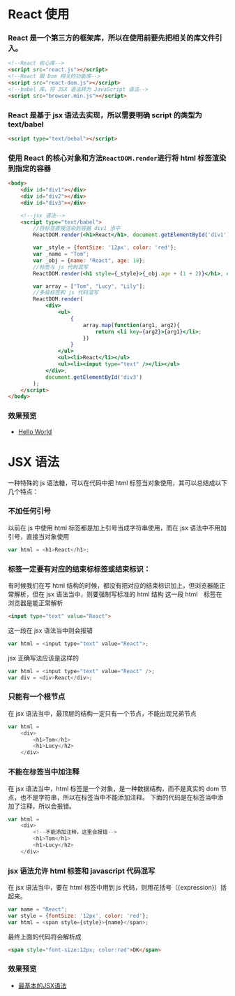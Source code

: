 # React 使用
### React 是一个第三方的框架库，所以在使用前要先把相关的库文件引入。
```html
<!--React 核心库-->
<script src="react.js"></script>
<!--React 跟 Dom 相关的功能库-->
<script src="react-dom.js"></script>
<!--babel 库，将 JSX 语法转为 JavaScript 语法-->
<script src="browser.min.js"></script>
```
### React 是基于 jsx 语法去实现，所以需要明确 script 的类型为 text/babel
```html
<script type="text/bebal"></script>
```
### 使用 React 的核心对象和方法`ReactDOM.render`进行将 html 标签渲染到指定的容器
```html
<body>
    <div id="div1"></div>
    <div id="div2"></div>
    <div id="div3"></div>

    <!--jsx 语法-->
    <script type="text/babel">
        //将标签直接渲染到容器 div1 当中
        ReactDOM.render(<h1>React</h1>, document.getElementById('div1'));

        var _style = {fontSize: '12px', color: 'red'};
        var _name = "Tom";
        var _obj = {name: "React", age: 18};
        //标签与 js 代码混写
        ReactDOM.render(<h1 style={_style}>{_obj.age + (1 + 2)}</h1>, document.getElementById('div2'));

        var array = ["Tom", "Lucy", "Lily"];
        //多级标签和 js 代码混写
        ReactDOM.render(
            <div>
                <ul>
                    {
                        array.map(function(arg1, arg2){
                            return <li key={arg2}>{arg1}</li>;
                        })
                    }
                </ul>
                <ul><li>React</li></ul>
                <ul><li><input type="text" /></li></ul>
            </div>,
            document.getElementById('div3')
        );
    </script>
</body> 
```

### 效果预览

- [Hello World](https://wscats.github.io/react-tutorial/react/jsx/1.helloworld.html)

# JSX 语法
一种特殊的 js 语法糖，可以在代码中把 html 标签当对象使用，其可以总结成以下几个特点：

### 不加任何引号
以前在 js 中使用 html 标签都是加上引号当成字符串使用，而在 jsx 语法中不用加引号，直接当对象使用
```javascript
var html = <h1>React</h1>;
```

### 标签一定要有对应的结束标标签或结束标识：
有时候我们在写 html 结构的时候，都没有把对应的结束标识加上，但浏览器能正常解析，但在 jsx 语法当中，则要强制写标准的 html 结构
这一段 html　标签在浏览器是能正常解析
```html
<input type="text" value="React">
```
这一段在 jsx 语法当中则会报错
```javascript
var html = <input type="text" value="React">;
```
jsx 正确写法应该是这样的
```javascript
var html = <input type="text" value="React" />;
var div = <div>React</div>;
```

### 只能有一个根节点
在 jsx 语法当中，最顶层的结构一定只有一个节点，不能出现兄弟节点
```javascript
var html = 
    <div>
        <h1>Tom</h1>
        <h1>Lucy</h2>
    </div>
```

### 不能在标签当中加注释
在 jsx 语法当中，html 标签是一个对象，是一种数据结构，而不是真实的 dom 节点，也不是字符串，所以在标签当中不能添加注释。
下面的代码是在标签当中添加了注释，所以会报错。
```javascript
var html = 
    <div>
        <!--不能添加注释，这里会报错-->
        <h1>Tom</h1>
        <h1>Lucy</h2>
    </div>
```

### jsx 语法允许 html 标签和 javascript 代码混写
在 jsx 语法当中，要在 html 标签中用到 js 代码，则用花括号（{expression}）括起来。
```javascript
var name = "React";
var style = {fontSize: '12px', color: 'red'};
var html = <span style={style}>{name}</span>;
```
最终上面的代码将会解析成
```html
<span style="font-size:12px; color:red">DK</span>
```

### 效果预览

- [最基本的JSX语法](https://wscats.github.io/react-tutorial/react/jsx/3.jsx.html)
